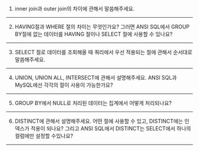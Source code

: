 1. inner join과 outer join의 차이에 관해서 말씀해주세요.

---
2. HAVING절과 WHERE 절의 차이는 무엇인가요? 
그러면 ANSI SQL에서 GROUP BY절에 없는 데이터를 HAVING 절이나 SELECT 절에 사용할 수 있나요?

---
3. SELECT 절로 데이터를 조회해올 때 쿼리에서 우선 적용되는 절에 관해서 순서대로 말씀해주세요.

---
4. UNION, UNION ALL, INTERSECT에 관해서 설명해주세요. ANSI SQL과 MySQL에선 각각의 절이 사용이 가능한가요?

---
5. GROUP BY에서 NULL로 처리된 데이터는 집계에서 어떻게 처리되나요?

---
6. DISTINCT에 관해서 설명해주세요. 어떤 절에 사용할 수 있고, 
DISTINCT에는 인덱스가 적용이 되나요? 그리고 ANSI SQL에서 DISTINCT는 SELECT에서 하나의 컬럼에만 설정할 수있나요?

---